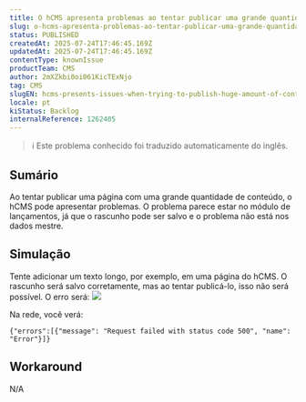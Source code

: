 ```yaml
---
title: O hCMS apresenta problemas ao tentar publicar uma grande quantidade de conteúdo
slug: o-hcms-apresenta-problemas-ao-tentar-publicar-uma-grande-quantidade-de-conteudo
status: PUBLISHED
createdAt: 2025-07-24T17:46:45.169Z
updatedAt: 2025-07-24T17:46:45.169Z
contentType: knownIssue
productTeam: CMS
author: 2mXZkbi0oi061KicTExNjo
tag: CMS
slugEN: hcms-presents-issues-when-trying-to-publish-huge-amount-of-content
locale: pt
kiStatus: Backlog
internalReference: 1262405
---
```


>ℹ️ Este problema conhecido foi traduzido automaticamente do inglês.

## Sumário


Ao tentar publicar uma página com uma grande quantidade de conteúdo, o hCMS pode apresentar problemas. O problema parece estar no módulo de lançamentos, já que o rascunho pode ser salvo e o problema não está nos dados mestre.
## Simulação


Tente adicionar um texto longo, por exemplo, em uma página do hCMS. O rascunho será salvo corretamente, mas ao tentar publicá-lo, isso não será possível. O erro será:
 ![](https://vtexhelp.zendesk.com/attachments/token/YmERJsiEpxbtpSzCa7heytRjs/?name=image.png)

Na rede, você verá:

    {"errors":[{"message": "Request failed with status code 500", "name": "Error"}]}

## Workaround


N/A



